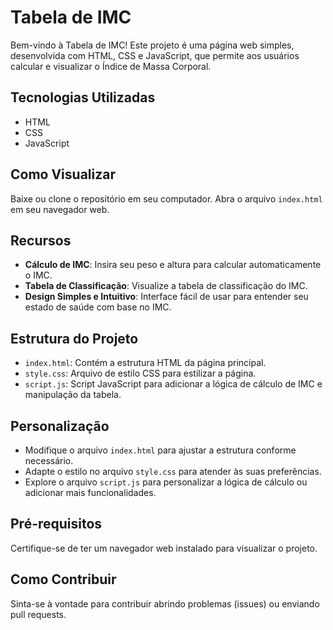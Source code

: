 # Tabela de IMC

Bem-vindo à Tabela de IMC! Este projeto é uma página web simples, desenvolvida com HTML, CSS e JavaScript, que permite aos usuários calcular e visualizar o Índice de Massa Corporal.

## Tecnologias Utilizadas

- HTML
- CSS
- JavaScript

## Como Visualizar

Baixe ou clone o repositório em seu computador.
Abra o arquivo `index.html` em seu navegador web.

## Recursos

- **Cálculo de IMC**: Insira seu peso e altura para calcular automaticamente o IMC.
- **Tabela de Classificação**: Visualize a tabela de classificação do IMC.
- **Design Simples e Intuitivo**: Interface fácil de usar para entender seu estado de saúde com base no IMC.

## Estrutura do Projeto

- `index.html`: Contém a estrutura HTML da página principal.
- `style.css`: Arquivo de estilo CSS para estilizar a página.
- `script.js`: Script JavaScript para adicionar a lógica de cálculo de IMC e manipulação da tabela.

## Personalização

- Modifique o arquivo `index.html` para ajustar a estrutura conforme necessário.
- Adapte o estilo no arquivo `style.css` para atender às suas preferências.
- Explore o arquivo `script.js` para personalizar a lógica de cálculo ou adicionar mais funcionalidades.

## Pré-requisitos

Certifique-se de ter um navegador web instalado para visualizar o projeto.

## Como Contribuir

Sinta-se à vontade para contribuir abrindo problemas (issues) ou enviando pull requests.